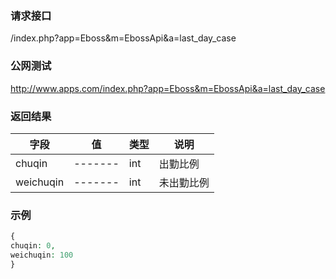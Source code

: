### **请求接口**
/index.php?app=Eboss&m=EbossApi&a=last_day_case



### **公网测试**
http://www.apps.com/index.php?app=Eboss&m=EbossApi&a=last_day_case

### **返回结果**
|字段        |值          |类型    |说明        |
| ---------  |--------    |-------- |--------  |
|chuqin          |-------   |int    |出勤比例  |
|weichuqin      | -------     |int    |未出勤比例      |
### **示例**
````php
{
chuqin: 0,
weichuqin: 100
}